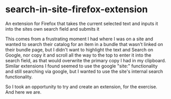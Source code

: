 # search-in-site-firefox-extension
An extension for Firefox that takes the current selected text and inputs it into the sites own search field and submits it

This comes from a frustrating moment I had where I was on a site and wanted to search their catalog for an item in a bundle that wasn't linked on their bundle page, but I didn't want to highlight the text and Search on Google, nor copy it and scroll all the way to the top to enter it into the search field, as that would overwrite the primary copy I had in my clipboard. Similar extensions I found seemed to use the google "site:" functionality and still searching via google, but I wanted to use the site's internal search functionality.

So I took an opportunity to try and create an extension, for the exercise. And here we are.
